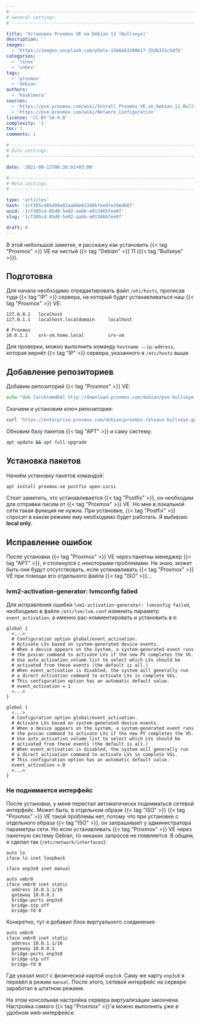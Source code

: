 ```yaml
---
# -------------------------------------------------------------------------------------------------------------------- #
# General settings.
# -------------------------------------------------------------------------------------------------------------------- #

title: 'Установка Proxmox VE на Debian 11 (Bullseye)'
description: ''
images:
  - 'https://images.unsplash.com/photo-1566443280617-35db331c54fb'
categories:
  - 'linux'
  - 'inDev'
tags:
  - 'proxmox'
  - 'debian'
authors:
  - 'KaiKimera'
sources:
  - 'https://pve.proxmox.com/wiki/Install_Proxmox_VE_on_Debian_11_Bullseye'
  - 'https://pve.proxmox.com/wiki/Network_Configuration'
license: 'CC-BY-SA-4.0'
complexity: '1'
toc: 1
comments: 1

# -------------------------------------------------------------------------------------------------------------------- #
# Date settings.
# -------------------------------------------------------------------------------------------------------------------- #

date: '2021-09-13T00:36:02+03:00'

# -------------------------------------------------------------------------------------------------------------------- #
# Meta settings.
# -------------------------------------------------------------------------------------------------------------------- #

type: 'articles'
hash: '1cf305cd85d09e02aabbe01346bfee0fe29ed687'
uuid: '1cf305cd-85d0-5e02-aabb-e01346bfee0f'
slug: '1cf305cd-85d0-5e02-aabb-e01346bfee0f'

draft: 0
---
```


В этой небольшой заметке, я расскажу как установить {{< tag "Proxmox" >}} VE на чистый {{< tag "Debian" >}} 11 ({{< tag "Bullseye" >}}).

<!--more-->

## Подготовка

Для начала необходимо отредактировать файл `/etc/hosts`, прописав туда {{< tag "IP" >}} сервера, на который будет устанавливаться наш {{< tag "Proxmox" >}} VE:

```text
127.0.0.1   localhost
127.0.1.1   localhost.localdomain     localhost

# Proxmox
10.0.1.1    srv-vm.home.local         srv-vm
```

Для проверки, можно выполнить команду `hostname --ip-address`, которая вернёт {{< tag "IP" >}} сервера, указанного в `/etc/hosts` выше.

## Добавление репозиториев

Добавим репозиторий {{< tag "Proxmox" >}} VE:

```bash
echo "deb [arch=amd64] http://download.proxmox.com/debian/pve bullseye pve-no-subscription" > /etc/apt/sources.list.d/pve.list
```

Скачаем и установим ключ репозитория:

```bash
curl 'https://enterprise.proxmox.com/debian/proxmox-release-bullseye.gpg' -o /etc/apt/trusted.gpg.d/pve.gpg
```

Обновим базу пакетов {{< tag "APT" >}} и саму систему:

```bash
apt update && apt full-upgrade
```

## Установка пакетов

Начнём установку пакетов командой:

```bash
apt install proxmox-ve postfix open-iscsi
```

Стоит заметить, что устанавливается {{< tag "Postfix" >}}, он необходим для отправки писем от {{< tag "Proxmox" >}} VE. Но мне в локальной сети такая функция не нужна. При установке, {{< tag "Postfix" >}} спросит в каком режиме ему необходимо будет работать. Я выбираю **local only**.

## Исправление ошибок

После установки {{< tag "Proxmox" >}} VE через пакетны менеджер {{< tag "APT" >}}, я столкнулся с некоторыми проблемами. Не знаю, может быть они будут отсутствовать, если устанавливать {{< tag "Proxmox" >}} VE при помощи его отдельного файла {{< tag "ISO" >}}...

### lvm2-activation-generator: lvmconfig failed

Для исправления ошибки `lvm2-activation-generator: lvmconfig failed`, необходимо в файле `/etc/lvm/lvm.conf` изменить параметр `event_activation`, а именно рас-комментировать и установить в `0`:

```text
global {
  <...>
  # Configuration option global/event_activation.
  # Activate LVs based on system-generated device events.
  # When a device appears on the system, a system-generated event runs
  # the pvscan command to activate LVs if the new PV completes the VG.
  # Use auto_activation_volume_list to select which LVs should be
  # activated from these events (the default is all.)
  # When event_activation is disabled, the system will generally run
  # a direct activation command to activate LVs in complete VGs.
  # This configuration option has an automatic default value.
  # event_activation = 1
  <...>
}
```

```text
global {
  <...>
  # Configuration option global/event_activation.
  # Activate LVs based on system-generated device events.
  # When a device appears on the system, a system-generated event runs
  # the pvscan command to activate LVs if the new PV completes the VG.
  # Use auto_activation_volume_list to select which LVs should be
  # activated from these events (the default is all.)
  # When event_activation is disabled, the system will generally run
  # a direct activation command to activate LVs in complete VGs.
  # This configuration option has an automatic default value.
  event_activation = 0
  <...>
}
```

### Не поднимается  интерфейс

После установки, у меня перестал автоматически подниматься сетевой интерфейс. Может быть, в отдельном образе {{< tag "ISO" >}} {{< tag "Proxmox" >}} VE такой проблемы нет, потому что при установке с отдельного образа {{< tag "ISO" >}}, он запрашивает у администратора параметры сети. Но если устанавливать {{< tag "Proxmox" >}} VE через пакетную систему Debian, то никаких запросов не появляется. В общем, я сделал так (`/etc/network/interfaces`):

```text
auto lo
iface lo inet loopback

iface enp3s0 inet manual

auto vmbr0
iface vmbr0 inet static
  address 10.0.1.1/16
  gateway 10.0.0.1
  bridge-ports enp3s0
  bridge-stp off
  bridge-fd 0
```

Конкретно, тут я добавил блок виртуального соединения:

```text
auto vmbr0
iface vmbr0 inet static
  address 10.0.1.1/16
  gateway 10.0.0.1
  bridge-ports enp3s0
  bridge-stp off
  bridge-fd 0
```

Где указал мост с физической картой `enp3s0`. Саму же карту `enp3s0` я перевёл в режим `manual`. После этого, сетевой интерфейс на сервере заработал в штатном режиме.

На этом консольная настройка сервера виртуализации закончена. Настройка самого {{< tag "Proxmox" >}}'а можно выполнять уже в удобном web-интерфейсе.
